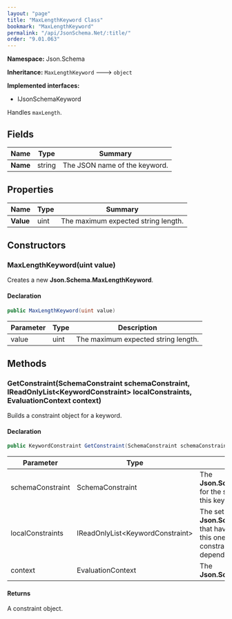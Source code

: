 ```yaml
---
layout: "page"
title: "MaxLengthKeyword Class"
bookmark: "MaxLengthKeyword"
permalink: "/api/JsonSchema.Net/:title/"
order: "9.01.063"
---
```

**Namespace:** Json.Schema

**Inheritance:**
`MaxLengthKeyword`
 🡒 
`object`

**Implemented interfaces:**

- IJsonSchemaKeyword

Handles `maxLength`.

## Fields

| Name | Type | Summary |
|---|---|---|
| **Name** | string | The JSON name of the keyword. |

## Properties

| Name | Type | Summary |
|---|---|---|
| **Value** | uint | The maximum expected string length. |

## Constructors

### MaxLengthKeyword(uint value)

Creates a new **Json.Schema.MaxLengthKeyword**.

#### Declaration

```c#
public MaxLengthKeyword(uint value)
```

| Parameter | Type | Description |
|---|---|---|
| value | uint | The maximum expected string length. |


## Methods

### GetConstraint(SchemaConstraint schemaConstraint, IReadOnlyList\<KeywordConstraint\> localConstraints, EvaluationContext context)

Builds a constraint object for a keyword.

#### Declaration

```c#
public KeywordConstraint GetConstraint(SchemaConstraint schemaConstraint, IReadOnlyList<KeywordConstraint> localConstraints, EvaluationContext context)
```

| Parameter | Type | Description |
|---|---|---|
| schemaConstraint | SchemaConstraint | The **Json.Schema.SchemaConstraint** for the schema object that houses this keyword. |
| localConstraints | IReadOnlyList\<KeywordConstraint\> | The set of other **Json.Schema.KeywordConstraint**s that have been processed prior to this one. Will contain the constraints for keyword dependencies. |
| context | EvaluationContext | The **Json.Schema.EvaluationContext**. |


#### Returns

A constraint object.

